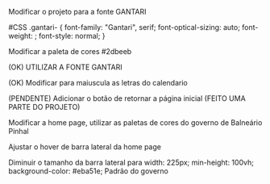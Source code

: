 Modificar o projeto para a fonte GANTARI

<link rel="preconnect" href="https://fonts.googleapis.com">
<link rel="preconnect" href="https://fonts.gstatic.com" crossorigin>
<link href="https://fonts.googleapis.com/css2?family=Gantari:ital,wght@0,100..900;1,100..900&display=swap" rel="stylesheet">

#CSS
.gantari-<uniquifier> {
  font-family: "Gantari", serif;
  font-optical-sizing: auto;
  font-weight: <weight>;
  font-style: normal;
}

Modificar a paleta de cores
#2dbeeb

(OK) UTILIZAR A FONTE GANTARI

(OK) Modificar para maiuscula as letras do calendario

(PENDENTE) Adicionar o botão de retornar a página inicial (FEITO UMA PARTE DO PROJETO)

Modificar a home page, utilizar as paletas de cores do governo de Balneário Pinhal

Ajustar o hover de barra lateral da home page

Diminuir o tamanho da barra lateral para 
    width: 225px;
    min-height: 100vh;
    background-color: #eba51e; Padrão do governo